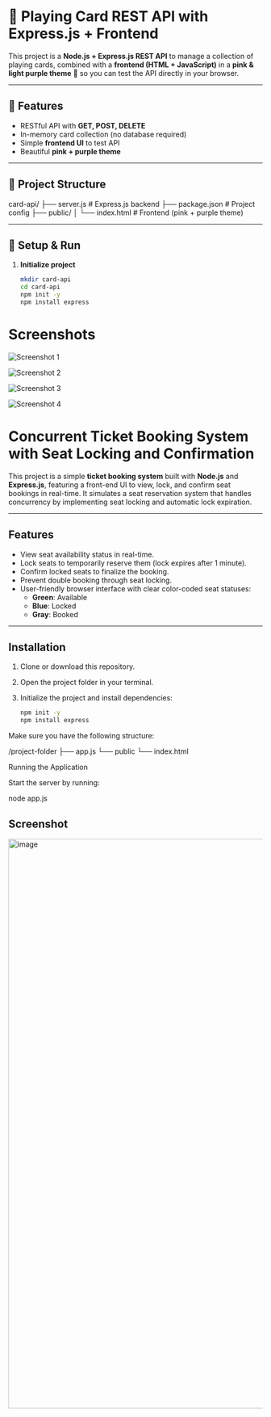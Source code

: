 # 🎴 Playing Card REST API with Express.js + Frontend

This project is a **Node.js + Express.js REST API** to manage a collection of playing cards, combined with a **frontend (HTML + JavaScript)** in a **pink & light purple theme** 🎨 so you can test the API directly in your browser.

---

## 📌 Features
- RESTful API with **GET, POST, DELETE**
- In-memory card collection (no database required)
- Simple **frontend UI** to test API
- Beautiful **pink + purple theme**

---

## 📂 Project Structure
card-api/
├── server.js # Express.js backend
├── package.json # Project config
├── public/
│ └── index.html # Frontend (pink + purple theme)


---

## 🚀 Setup & Run

1. **Initialize project**  
   ```bash
   mkdir card-api
   cd card-api
   npm init -y
   npm install express


# Screenshots

![Screenshot 1](Screenshot%202025-09-25%20213019.png)

![Screenshot 2](Screenshot%202025-09-25%20213035.png)

![Screenshot 3](Screenshot%202025-09-25%20213052.png)

![Screenshot 4](Screenshot%202025-09-25%20213108.png)


# Concurrent Ticket Booking System with Seat Locking and Confirmation

This project is a simple **ticket booking system** built with **Node.js** and **Express.js**, featuring a front-end UI to view, lock, and confirm seat bookings in real-time. It simulates a seat reservation system that handles concurrency by implementing seat locking and automatic lock expiration.

---

## Features

- View seat availability status in real-time.
- Lock seats to temporarily reserve them (lock expires after 1 minute).
- Confirm locked seats to finalize the booking.
- Prevent double booking through seat locking.
- User-friendly browser interface with clear color-coded seat statuses:
  - **Green**: Available
  - **Blue**: Locked
  - **Gray**: Booked

---

## Installation

1. Clone or download this repository.

2. Open the project folder in your terminal.

3. Initialize the project and install dependencies:

   ```bash
   npm init -y
   npm install express
Make sure you have the following structure:

/project-folder
├── app.js
└── public
    └── index.html

Running the Application

Start the server by running:

node app.js

## Screenshot

<img width="1920" height="1128" alt="image" src="https://github.com/user-attachments/assets/7a95b321-4989-48d6-9587-7c7004ab065c" />
